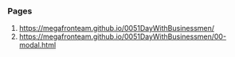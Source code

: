 ### Pages
1. <https://megafronteam.github.io/0051DayWithBusinessmen/>
2. <https://megafronteam.github.io/0051DayWithBusinessmen/00-modal.html>